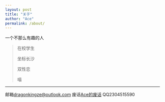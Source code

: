```yaml
---
layout: post
title: "关于"
author: "Ace"
permalink: /about/
---
```


一个不那么有趣的人
>在校学生
>
>坐标长沙
>
>双性恋
>
>喵
___
邮箱<dragonkingze@outlook.com>
废话[Ace的废话](https://ace2003.github.io/bb)
QQ2304515590
